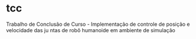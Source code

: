 # tcc
Trabalho de Conclusão de Curso -   Implementação  de  controle  de  posição  e  velocidade  das  ju ntas  de   robô  humanoide em ambiente de simulação
